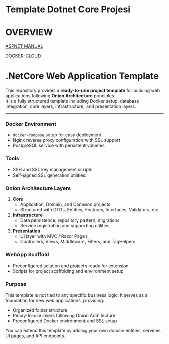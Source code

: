 # Template Dotnet Core Projesi

# OVERVIEW

[ASPNET MANUAL](https://github.com/blitzkrieg0000/NETCORE_Template01/tree/main/WebAppOnion)

[DOCKER-CLOUD](https://github.com/blitzkrieg0000/NETCORE_Template01/tree/main/Docker)


# .NetCore Web Application Template

This repository provides a **ready-to-use project template** for building web applications following **Onion Architecture** principles.  
It is a fully structured template including Docker setup, database integration, core layers, infrastructure, and presentation layers.

---

### Docker Environment
- `docker-compose` setup for easy deployment  
- Nginx reverse proxy configuration with SSL support  
- PostgreSQL service with persistent volumes  

### Tools
- SSH and SSL key management scripts  
- Self-signed SSL generation utilities  

### Onion Architecture Layers
1. **Core**
   - Application, Domain, and Common projects  
   - Structured with DTOs, Entities, Features, Interfaces, Validators, etc.  
2. **Infrastructure**
   - Data persistence, repository pattern, migrations  
   - Service registration and supporting utilities  
3. **Presentation**
   - UI layer with MVC / Razor Pages  
   - Controllers, Views, Middleware, Filters, and TagHelpers  

### WebApp Scaffold
- Preconfigured solution and projects ready for extension  
- Scripts for project scaffolding and environment setup  

### Purpose
This template is not tied to any specific business logic. It serves as a foundation for new web applications, providing:
- Organized folder structure
- Ready-to-use layers following Onion Architecture
- Preconfigured Docker environment and SSL setup

You can extend this template by adding your own domain entities, services, UI pages, and API endpoints.
